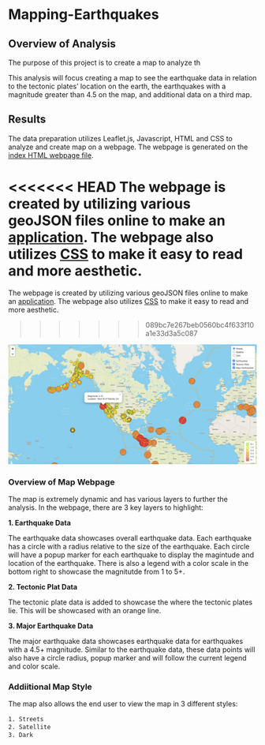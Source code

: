 # Mapping-Earthquakes

## Overview of Analysis

The purpose of this project is to create a map to analyze th

This analysis will focus creating a map to see the earthquake data in relation to the tectonic plates’ location on the earth, the earthquakes with a magnitude greater than 4.5 on the map, and additional data on a third map.

## Results

The data preparation utilizes Leaflet.js, Javascript, HTML and CSS to analyze and create map on a webpage. The webpage is generated on the <a href="Earthquake_Challenge/index.html">index HTML webpage file</a>. 

<<<<<<< HEAD
The webpage is created by utilizing various geoJSON  files online to make an <a href="static/js/challenge_logic.js">application</a>. The webpage also utilizes <a href="static/css/style.css">CSS</a> to make it easy to read and more aesthetic.  
=======
The webpage is created by utilizing various geoJSON  files online to make an <a href="Earthquake_Challenge/static/js/challenge.logic.js">application</a>. The webpage also utilizes <a href="Earthquake_Challenge/static/css/style.css">CSS</a> to make it easy to read and more aesthetic.  
>>>>>>> 089bc7e267beb0560bc4f633f10a1e33d3a5c087

<img src="Earthquake_Challenge/Analysis/sample.png" width="700">

### Overview of Map Webpage

The map is extremely dynamic and has various layers to further the analysis. In the webpage, there are 3 key layers to highlight:

**1. Earthquake Data**

The earthquake data showcases overall earthquake data. Each earthquake has a circle with a radius relative to the size of the earthquake. Each circle will have a popup marker for each earthquake to display the magintude and location of the earthquake. There is also a legend with a color scale in the bottom right to showcase the magnitutde from 1 to 5+.

**2. Tectonic Plat Data**

The tectonic plate data is added to showcase the where the tectonic plates lie. This will be showcased with an orange line.

**3. Major Earthquake Data**

The major earthquake data showcases earthquake data for earthquakes with a 4.5+ magnitude. Similar to the earthquake data, these data points will also have a circle radius, popup marker and will follow the current legend and color scale.

### Addiitional Map Style

The map also allows the end user to view the map in 3 different styles:

    1. Streets
    2. Satellite
    3. Dark



